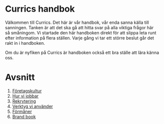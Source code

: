 # Currics handbok

Välkommen till Currics. Det här är vår handbok, vår enda sanna källa till sanningen. Tanken är att det ska gå att hitta svar på alla viktiga frågor här så småningom. Vi startade den här handboken direkt för att slippa leta runt efter information på flera ställen. Varje gång vi tar ett större beslut går det rakt in i handboken. 

Om du är nyfiken på Currics är handboken också ett bra ställe att lära känna oss.

# Avsnitt

1. [Företagskultur](/avsnitt/kultur.md)
1. [Hur vi jobbar](/avsnitt/jobb.md)
1. [Rekrytering](/avsnitt/rekrytering.md)
1. [Verktyg vi använder](/avsnitt/tools.md)
1. [Förmåner](/avsnitt/formaner.md)
1. [Brand book](/avsnitt/brand.md)
